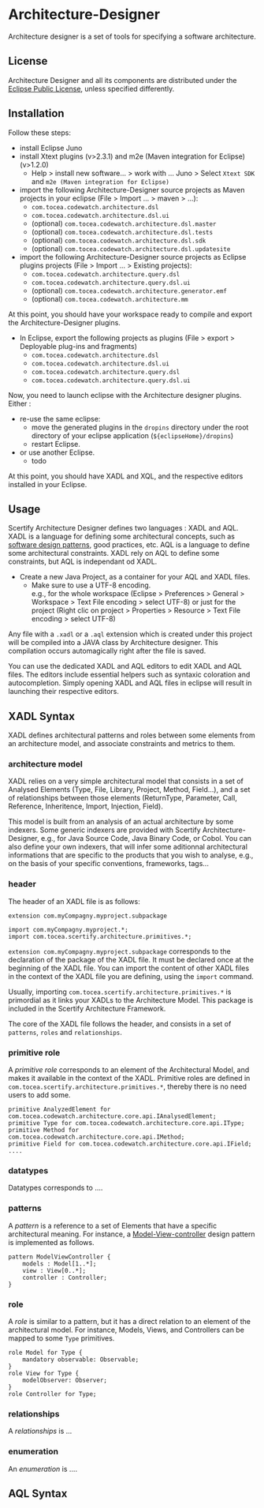 Architecture-Designer
=====================

Architecture designer is a set of tools for specifying a software architecture.


License
-------

Architecture Designer and all its components are distributed under the [Eclipse Public License][1], unless specified differently.


[1]:http://www.eclipse.org/legal/epl-v10.html


Installation
------------

Follow these steps:  
 * install Eclipse Juno
 * install Xtext plugins (v>2.3.1) and m2e (Maven integration for Eclipse) (v>1.2.0)
   * Help > install new software... > work with ... Juno > Select `Xtext SDK` and `m2e (Maven integration for Eclipse)`
 * import the following Architecture-Designer source projects as Maven projects in your eclipse (File > Import ... > maven > ...): 
   * `com.tocea.codewatch.architecture.dsl` 
   * `com.tocea.codewatch.architecture.dsl.ui`
   * (optional) `com.tocea.codewatch.architecture.dsl.master`
   * (optional) `com.tocea.codewatch.architecture.dsl.tests`
   * (optional) `com.tocea.codewatch.architecture.dsl.sdk`
   * (optional) `com.tocea.codewatch.architecture.dsl.updatesite`
 * import the following Architecture-Designer source projects as Eclipse plugins projects (File > Import ... > Existing projects): 
   * `com.tocea.codewatch.architecture.query.dsl`
   * `com.tocea.codewatch.architecture.query.dsl.ui`
   * (optional) `com.tocea.codewatch.architecture.generator.emf`
   * (optional) `com.tocea.codewatch.architecture.mm`
  
At this point, you should have your workspace ready to compile and export the Architecture-Designer plugins.  

 * In Eclipse, export the following projects as plugins (File > export > Deployable plug-ins and fragments)
   * `com.tocea.codewatch.architecture.dsl` 
   * `com.tocea.codewatch.architecture.dsl.ui` 
   * `com.tocea.codewatch.architecture.query.dsl`
   * `com.tocea.codewatch.architecture.query.dsl.ui`

Now, you need to launch eclipse with the Architecture designer plugins. Either : 
 * re-use the same eclipse:
   * move the generated plugins in the `dropins` directory under the root directory of your eclipse application (`${eclipseHome}/dropins`)
   * restart Eclipse. 
 * or use another Eclipse. 
   * todo

At this point, you should have XADL and XQL, and the respective editors installed in your Eclipse. 


Usage
-----

Scertify Architecture Designer defines two languages : XADL and AQL.  XADL is a language for defining some architectural concepts, such as [software design patterns](http://en.wikipedia.org/wiki/Software_design_pattern), good practices, etc. AQL is a language to define some architectural constraints.  XADL rely on AQL to define some constraints, but AQL is independant od XADL. 

* Create a new Java Project, as a container for your AQL and XADL files. 
  * Make sure to use a UTF-8 encoding.  
    e.g., for the whole workspace  (Eclipse > Preferences > General > Workspace > Text File encoding > select UTF-8) 
    or just for the project (Right clic on project > Properties > Resource > Text File encoding > select UTF-8)

Any file with a `.xadl` or a `.aql` extension which is created under this project will be compiled into a JAVA class by Architecture designer.  This compilation occurs automagically right after the file is saved.  

You can use the dedicated XADL and AQL editors to edit XADL and AQL files. The editors include essential helpers such as syntaxic coloration and autocompletion.  Simply opening XADL and AQL files in eclipse will result in launching their respective editors. 

XADL Syntax
-----------

XADL defines architectural patterns and roles between some elements from an architecture model, and associate constraints and metrics to them.  

### architecture model ###
XADL relies on a very simple architectural model that consists in a set of Analysed Elements (Type, File, Library, Project, Method, Field...), and a set of relationships between those elements (ReturnType, Parameter, Call, Reference, Inheritence, Import, Injection, Field).  

This model is built from an analysis of an actual architecture by some indexers.  Some generic indexers are provided with Scertify Architecture-Designer, e.g., for Java Source Code, Java Binary Code, or Cobol.   You can also define your own indexers, that will infer some aditionnal architectural informations that are specific to the products that you wish to analyse, e.g., on the basis of your specific conventions, frameworks, tags...

### header ###

The header of an XADL file is as follows: 

    extension com.myCompagny.myproject.subpackage
    
    import com.myCompagny.myproject.*; 
    import com.tocea.scertify.architecture.primitives.*;

`extension com.myCompagny.myproject.subpackage` corresponds to the declaration of the package of the XADL file. It must be declared once at the beginning of the XADL file.  You can import the content of other XADL files in the context of the XADL file you are defining, using the `import` command.  

Usually, importing `com.tocea.scertify.architecture.primitives.*` is primordial as it links your XADLs to the Architecture Model.  This package is included in the Scertify Architecture Framework.

The core of the XADL file follows the header, and consists in a set of `patterns`, `roles` and `relationships`. 

### primitive role ###

A *primitive role* corresponds to an element of the Architectural Model, and makes it available in the context of the XADL.   Primitive roles are defined in `com.tocea.scertify.architecture.primitives.*`, thereby there is no need users to add some.  

    primitive AnalyzedElement for com.tocea.codewatch.architecture.core.api.IAnalysedElement;
    primitive Type for com.tocea.codewatch.architecture.core.api.IType;
    primitive Method for com.tocea.codewatch.architecture.core.api.IMethod;
    primitive Field for com.tocea.codewatch.architecture.core.api.IField;
    ....

### datatypes ###

Datatypes corresponds to .... 

### patterns ###

A *pattern* is a reference to a set of Elements that have a specific architectural meaning.  For instance, a [Model-View-controller](http://en.wikipedia.org/wiki/Model%E2%80%93view%E2%80%93controller) design pattern is implemented as follows.

    pattern ModelViewController {
    	models : Model[1..*];
    	view : View[0..*];
    	controller : Controller;
    }

### role ###

A *role* is similar to a pattern, but it has a direct relation to an element of the architectural model.  For instance, Models, Views, and Controllers can be mapped to some `Type` primitives. 

    role Model for Type {
    	mandatory observable: Observable;
    }
    role View for Type {
    	modelObserver: Observer;
    }
    role Controller for Type;

### relationships ###

A *relationships* is ...

### enumeration ###

An *enumeration* is ....




AQL Syntax
----------
















